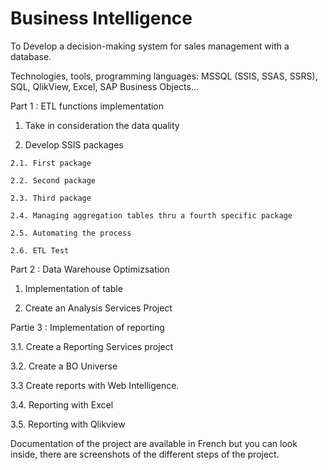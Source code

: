 # Business Intelligence
To Develop a decision-making system for sales management with a database.

Technologies, tools, programming languages: MSSQL (SSIS, SSAS, SSRS), SQL, QlikView, Excel, SAP Business Objects...

Part 1 : ETL functions implementation

  1. Take in consideration the data quality

  2. Develop SSIS packages
  
    2.1. First package

    2.2. Second package

    2.3. Third package

    2.4. Managing aggregation tables thru a fourth specific package

    2.5. Automating the process

    2.6. ETL Test


Part 2 : Data Warehouse Optimizsation

  1. Implementation of table

  2. Create an Analysis Services Project

Partie 3 : Implementation of reporting
  
  3.1. Create a Reporting Services project
    
  3.2. Create a BO Universe
    
  3.3 Create reports with Web Intelligence.
   
  3.4. Reporting with Excel

  3.5. Reporting with Qlikview
  
Documentation of the project are available in French but you can look inside, there are screenshots of the different steps of the project.
